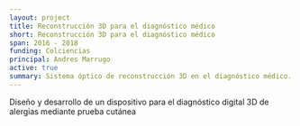 ```yaml
---
layout: project
title: Reconstrucción 3D para el diagnóstico médico
short: Reconstrucción 3D para el diagnóstico médico
span: 2016 - 2018
funding: Colciencias
principal: Andres Marrugo
active: true
summary: Sistema óptico de reconstrucción 3D en el diagnóstico médico.
---
```


Diseño y desarrollo de un dispositivo para el diagnóstico digital 3D de alergias mediante prueba cutánea